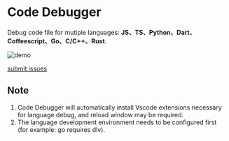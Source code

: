 # Code Debugger

Debug code file for mutiple languages: **JS、TS、Python、Dart、Coffeescript、Go、C/C++、Rust**.

![demo](https://gitee.com/genqing/code-debuger/raw/master/res/demo.png)

[submit issues](https://gitee.com/genqing/code-debuger/issues)


## Note
1. Code Debugger will automatically install Vscode extensions necessary for language debug, and reload window may be required. 
2. The language development environment needs to be configured first (for example: go requires dlv). 